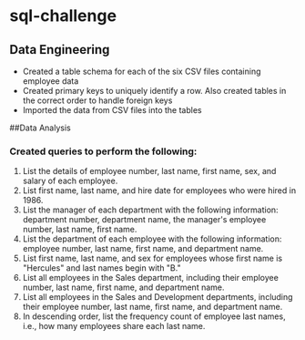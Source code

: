 # sql-challenge

## Data Engineering
- Created a table schema for each of the six CSV files containing employee data
- Created primary keys to uniquely identify a row. Also created tables in the correct order to handle foreign keys
- Imported the data from CSV files into the tables

##Data Analysis
### Created queries to perform the following:
1. List the details of employee number, last name, first name, sex, and salary of each employee.
2. List first name, last name, and hire date for employees who were hired in 1986.
3. List the manager of each department with the following information: department number, department name, the manager's employee number, last name, first name.
4. List the department of each employee with the following information: employee number, last name, first name, and department name.
5. List first name, last name, and sex for employees whose first name is "Hercules" and last names begin with "B."
6. List all employees in the Sales department, including their employee number, last name, first name, and department name.
7. List all employees in the Sales and Development departments, including their employee number, last name, first name, and department name.
8. In descending order, list the frequency count of employee last names, i.e., how many employees share each last name.

